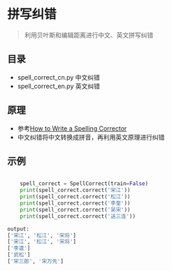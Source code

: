 # 拼写纠错
> 利用贝叶斯和编辑距离进行中文、英文拼写纠错

## 目录
- spell_correct_cn.py 中文纠错
- spell_correct_en.py 英文纠错

## 原理
- 参考[How to Write a Spelling Corrector](https://norvig.com/spell-correct.html)
- 中文纠错将中文转换成拼音，再利用英文原理进行纠错

## 示例
```python

    spell_correct = SpellCorrect(train=False)
    print(spell_correct.correct('宋江'))
    print(spell_correct.correct('松江'))
    print(spell_correct.correct('李奎'))
    print(spell_correct.correct('吴宋'))
    print(spell_correct.correct('送三连'))

output:
['宋江', '松江', '宋将']
['宋江', '松江', '宋将']
['李逵']
['武松']
['宋三郎', '宋万先']
```


